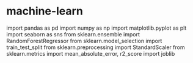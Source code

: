 # machine-learn

import pandas as pd
import numpy as np
import matplotlib.pyplot as plt
import seaborn as sns
from sklearn.ensemble import RandomForestRegressor
from sklearn.model_selection import train_test_split
from sklearn.preprocessing import StandardScaler
from sklearn.metrics import mean_absolute_error, r2_score
import joblib

